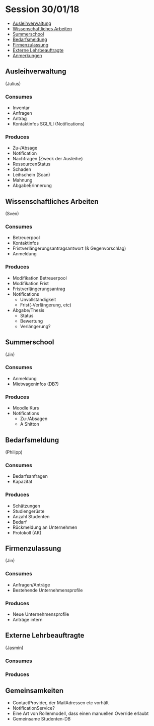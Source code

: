 # Session 30/01/18

- [Ausleihverwaltung](#ausleihverwaltung)
- [Wissenschaftliches Arbeiten](#wissenschaftliches-arbeiten)
- [Summerschool](#summerschool)
- [Bedarfsmeldung](#bedarfsmeldung)
- [Firmenzulassung](#firmenzulassung)
- [Externe Lehrbeauftragte](#externe-lehrbeauftragte)
- [Anmerkungen](#anmerkungen)

## Ausleihverwaltung

(Julius)

### Consumes

- Inventar
- Anfragen 
- Antrag
- Kontaktinfos SGL/LI (Notifications)

### Produces

- Zu-/Absage
- Notification
- Nachfragen (Zweck der Ausleihe)
- RessourcenStatus
- Schaden
- Leihschein (Scan)
- Mahnung
- AbgabeErinnerung

## Wissenschaftliches Arbeiten 

(Sven)

### Consumes

- Betreuerpool
- Kontaktinfos
- Fristverlängerungsantragsantwort (& Gegenvorschlag)
- Anmeldung

### Produces

- Modifikation Betreuerpool
- Modifikation Frist
- Fristverlängerungsantrag
- Notifications
  - Unvollständigkeit
  - Frist(-Verlängerung, etc)
- Abgabe/Thesis
  - Status
  - Bewertung
  - Verlängerung?

## Summerschool

(Jin)

### Consumes

- Anmeldung
- Mietwageninfos (DB?)

### Produces

- Moodle Kurs
- Notifications
  - Zu-/Absagen
  - A Shitton

## Bedarfsmeldung

(Philipp)

### Consumes

- Bedarfsanfragen
- Kapazität

### Produces

- Schätzungen
- Studiengerüste
- Anzahl Studenten
- Bedarf
- Rückmeldung an Unternehmen
- Protokoll (AK)

## Firmenzulassung

(Jin)

### Consumes

- Anfragen/Anträge
- Bestehende Unternehmensprofile

### Produces

- Neue Unternehmensprofile
- Anträge intern

## Externe Lehrbeauftragte

(Jasmin)

### Consumes

### Produces

## Gemeinsamkeiten

- ContactProvider, der MailAdressen etc vorhält
- NotificationService?
- Eine Art von Rollenmodell, dass einen manuellen Override erlaubt
- Gemeinsame Studenten-DB